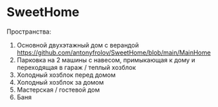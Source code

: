 # SweetHome

Пространства:

1. Основной двухэтажный дом с верандой https://github.com/antonyfrolov/SweetHome/blob/main/MainHome
2. Парковка на 2 машины с навесом, примыкающая к дому и переходящая в гараж / теплый хозблок
3. Холодный хозблок перед домом
4. Холодный хозблок за домом
5. Мастерская / гостевой дом
6. Баня 
